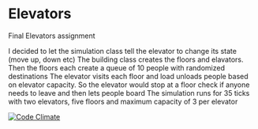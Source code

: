 # Elevators
Final Elevators assignment


I decided to let the simulation class tell the elevator to change its state (move up, down etc)
The building class creates the floors and elavators. Then the floors each create a queue of 10 people with randomized destinations
The elevator visits each floor and load unloads people based on elevator capacity. So the elevator would stop at a floor check if anyone needs to leave and then lets people board
The simulation runs for 35 ticks with two elevators, five floors and maximum capacity of 3 per elevator




[![Code Climate](https://codeclimate.com/github/Arty-Maly/Elevators/badges/gpa.svg)](https://codeclimate.com/github/Arty-Maly/Elevators)
